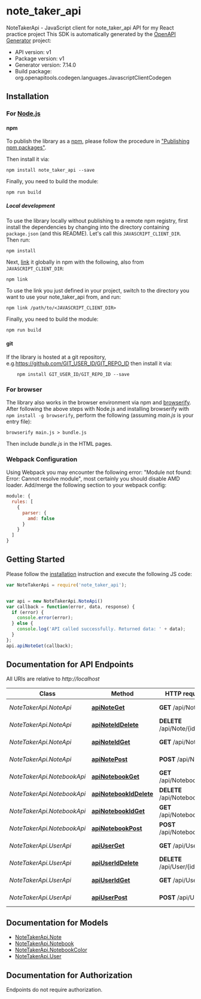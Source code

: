 # note_taker_api

NoteTakerApi - JavaScript client for note_taker_api
API for my React practice project
This SDK is automatically generated by the [OpenAPI Generator](https://openapi-generator.tech) project:

- API version: v1
- Package version: v1
- Generator version: 7.14.0
- Build package: org.openapitools.codegen.languages.JavascriptClientCodegen

## Installation

### For [Node.js](https://nodejs.org/)

#### npm

To publish the library as a [npm](https://www.npmjs.com/), please follow the procedure in ["Publishing npm packages"](https://docs.npmjs.com/getting-started/publishing-npm-packages).

Then install it via:

```shell
npm install note_taker_api --save
```

Finally, you need to build the module:

```shell
npm run build
```

##### Local development

To use the library locally without publishing to a remote npm registry, first install the dependencies by changing into the directory containing `package.json` (and this README). Let's call this `JAVASCRIPT_CLIENT_DIR`. Then run:

```shell
npm install
```

Next, [link](https://docs.npmjs.com/cli/link) it globally in npm with the following, also from `JAVASCRIPT_CLIENT_DIR`:

```shell
npm link
```

To use the link you just defined in your project, switch to the directory you want to use your note_taker_api from, and run:

```shell
npm link /path/to/<JAVASCRIPT_CLIENT_DIR>
```

Finally, you need to build the module:

```shell
npm run build
```

#### git

If the library is hosted at a git repository, e.g.https://github.com/GIT_USER_ID/GIT_REPO_ID
then install it via:

```shell
    npm install GIT_USER_ID/GIT_REPO_ID --save
```

### For browser

The library also works in the browser environment via npm and [browserify](http://browserify.org/). After following
the above steps with Node.js and installing browserify with `npm install -g browserify`,
perform the following (assuming *main.js* is your entry file):

```shell
browserify main.js > bundle.js
```

Then include *bundle.js* in the HTML pages.

### Webpack Configuration

Using Webpack you may encounter the following error: "Module not found: Error:
Cannot resolve module", most certainly you should disable AMD loader. Add/merge
the following section to your webpack config:

```javascript
module: {
  rules: [
    {
      parser: {
        amd: false
      }
    }
  ]
}
```

## Getting Started

Please follow the [installation](#installation) instruction and execute the following JS code:

```javascript
var NoteTakerApi = require('note_taker_api');


var api = new NoteTakerApi.NoteApi()
var callback = function(error, data, response) {
  if (error) {
    console.error(error);
  } else {
    console.log('API called successfully. Returned data: ' + data);
  }
};
api.apiNoteGet(callback);

```

## Documentation for API Endpoints

All URIs are relative to *http://localhost*

Class | Method | HTTP request | Description
------------ | ------------- | ------------- | -------------
*NoteTakerApi.NoteApi* | [**apiNoteGet**](docs/NoteApi.md#apiNoteGet) | **GET** /api/Note | Gets all entities.
*NoteTakerApi.NoteApi* | [**apiNoteIdDelete**](docs/NoteApi.md#apiNoteIdDelete) | **DELETE** /api/Note/{id} | Deletes an entity by Id.
*NoteTakerApi.NoteApi* | [**apiNoteIdGet**](docs/NoteApi.md#apiNoteIdGet) | **GET** /api/Note/{id} | Gets an entity by Id.
*NoteTakerApi.NoteApi* | [**apiNotePost**](docs/NoteApi.md#apiNotePost) | **POST** /api/Note | Creates a new entity.
*NoteTakerApi.NotebookApi* | [**apiNotebookGet**](docs/NotebookApi.md#apiNotebookGet) | **GET** /api/Notebook | Gets all entities.
*NoteTakerApi.NotebookApi* | [**apiNotebookIdDelete**](docs/NotebookApi.md#apiNotebookIdDelete) | **DELETE** /api/Notebook/{id} | Deletes an entity by Id.
*NoteTakerApi.NotebookApi* | [**apiNotebookIdGet**](docs/NotebookApi.md#apiNotebookIdGet) | **GET** /api/Notebook/{id} | Gets an entity by Id.
*NoteTakerApi.NotebookApi* | [**apiNotebookPost**](docs/NotebookApi.md#apiNotebookPost) | **POST** /api/Notebook | Creates a new entity.
*NoteTakerApi.UserApi* | [**apiUserGet**](docs/UserApi.md#apiUserGet) | **GET** /api/User | Gets all entities.
*NoteTakerApi.UserApi* | [**apiUserIdDelete**](docs/UserApi.md#apiUserIdDelete) | **DELETE** /api/User/{id} | Deletes an entity by Id.
*NoteTakerApi.UserApi* | [**apiUserIdGet**](docs/UserApi.md#apiUserIdGet) | **GET** /api/User/{id} | Gets an entity by Id.
*NoteTakerApi.UserApi* | [**apiUserPost**](docs/UserApi.md#apiUserPost) | **POST** /api/User | Creates a new entity.


## Documentation for Models

 - [NoteTakerApi.Note](docs/Note.md)
 - [NoteTakerApi.Notebook](docs/Notebook.md)
 - [NoteTakerApi.NotebookColor](docs/NotebookColor.md)
 - [NoteTakerApi.User](docs/User.md)


## Documentation for Authorization

Endpoints do not require authorization.

